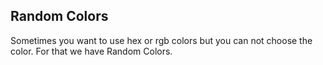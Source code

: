 ## Random Colors

Sometimes you want to use hex or rgb colors but you can not choose the color. For that we have Random Colors.
